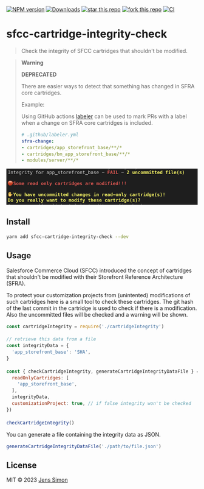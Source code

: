 [![NPM version][npm-image]][npm-url] [![Downloads][npm-downloads-image]][npm-url] [![star this repo][gh-stars-image]][gh-url] [![fork this repo][gh-forks-image]][gh-url] [![CI][gh-status-image]][gh-status-url]

# sfcc-cartridge-integrity-check

> Check the integrity of SFCC cartridges that shouldn't be modified.

> **Warning**
>
> **DEPRECATED**
>
> There are easier ways to detect that something has changed in SFRA core cartridges.
>
> Example:
>
> Using GitHub actions [labeler](https://github.com/actions/labeler) can be used to mark PRs with a label when a change on SFRA core cartridges is included.
>
> ```yaml
> # .github/labeler.yml
> sfra-change:
> - cartridges/app_storefront_base/**/*
> - cartridges/bm_app_storefront_base/**/*
> - modules/server/**/*
> ```

![Screenshot](https://github.com/jenssimon/sfcc-cartridge-integrity-check/raw/main/screenshot.png)

## Install

```sh
yarn add sfcc-cartridge-integrity-check --dev
```

## Usage

Salesforce Commerce Cloud (SFCC) introduced the concept of cartridges that shouldn't be modified with their Storefront Reference Architecture (SFRA).

To protect your customization projects from (unintented) modifications of such cartridges here is a small tool to check these cartridges.
The git hash of the last commit in the cartridge is used to check if there is a modification. Also the uncommitted files will be checked and a warning will be shown.

```javascript
const cartridgeIntegrity = require('./cartridgeIntegrity')

// retrieve this data from a file
const integrityData = {
  'app_storefront_base': 'SHA',
}

const { checkCartridgeIntegrity, generateCartridgeIntegrityDataFile } = cartridgeIntegrity({
  readOnlyCartridges: [
    'app_storefront_base',
  ],
  integrityData,
  customizationProject: true, // if false integrity won't be checked
})

checkCartridgeIntegrity()
```

You can generate a file containing the integrity data as JSON.

```javascript
generateCartridgeIntegrityDataFile('./path/to/file.json')
```

## License

MIT © 2023 [Jens Simon](https://github.com/jenssimon)

[npm-url]: https://www.npmjs.com/package/sfcc-cartridge-integrity-check
[npm-image]: https://badgen.net/npm/v/sfcc-cartridge-integrity-check
[npm-downloads-image]: https://badgen.net/npm/dw/sfcc-cartridge-integrity-check

[gh-url]: https://github.com/jenssimon/sfcc-cartridge-integrity-check
[gh-stars-image]: https://badgen.net/github/stars/jenssimon/sfcc-cartridge-integrity-check
[gh-forks-image]: https://badgen.net/github/forks/jenssimon/sfcc-cartridge-integrity-check
[gh-status-image]: https://github.com/jenssimon/sfcc-cartridge-integrity-check/actions/workflows/ci.yml/badge.svg
[gh-status-url]: https://github.com/jenssimon/sfcc-cartridge-integrity-check/actions/workflows/ci.yml
